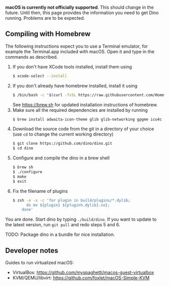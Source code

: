 **macOS is currently not officially supported**. This should change in the future. Until then, this page provides the information you need to get Dino running. Problems are to be expected.

## Compiling with Homebrew
The following instructions expect you to use a Terminal emulator, for example the Terminal.app included with macOS. Open it and type in the commands as described.

1. If you don't have XCode tools installed, install them using
   ```sh
   $ xcode-select --install
   ```
2. If you don't already have homebrew installed, install it using
   ```sh
   $ /bin/bash -c "$(curl -fsSL https://raw.githubusercontent.com/Homebrew/install/master/install.sh)"
   ```
   See https://brew.sh for updated installation instructions of homebrew.
3. Make sure all the required dependencies are installed by running
   ```sh
   $ brew install adwaita-icon-theme glib glib-networking gpgme icu4c libgpg-error libgcrypt gtk+3 libsignal-protocol-c libgee libsoup sqlite cmake gettext ninja vala qrencode libxml2 gspell gst-plugins-base srtp libnice
   ```
4. Download the source code from the git in a directory of your choice (use `cd` to change the current working directory)
   ```sh
   $ git clone https://github.com/dino/dino.git
   $ cd dino
   ```
5. Configure and compile the dino in a brew shell
   ```sh
   $ brew sh
   $ ./configure
   $ make
   $ exit
   ```
6. Fix the filename of plugins
   ```sh
   $ zsh -e -x -c 'for plugin in build/plugins/*.dylib;
         do mv ${plugin} ${plugin%.dylib}.so};
       done'
   ```

You are done. Start dino by typing `./build/dino`. If you want to update to the latest version, run `git pull` and redo steps 5 and 6.

TODO: Package dino in a bundle for nice installation.

## Developer notes
Guides to run virtualized macOS:
- VirtualBox: https://github.com/myspaghetti/macos-guest-virtualbox
- KVM/QEMU/libvirt: https://github.com/foxlet/macOS-Simple-KVM